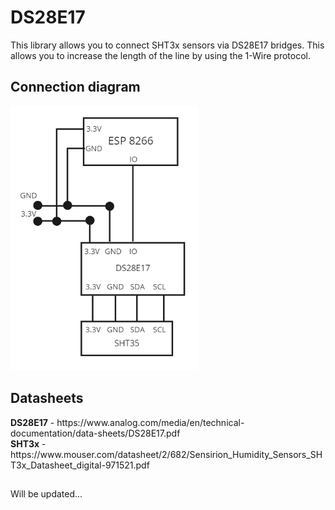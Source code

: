 <h1>DS28E17</h3>
This library allows you to connect SHT3x sensors via DS28E17 bridges. This allows you to increase the length of the line by using the 1-Wire protocol.

<h2>Connection diagram</h2>
<img width= "300px" src="/img/Connection.png">

<h2>Datasheets</h2>
<b>DS28E17</b> - https://www.analog.com/media/en/technical-documentation/data-sheets/DS28E17.pdf
<br>
<b>SHT3x</b> - https://www.mouser.com/datasheet/2/682/Sensirion_Humidity_Sensors_SHT3x_Datasheet_digital-971521.pdf

<h2></h2>
Will be updated...

